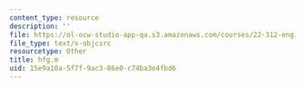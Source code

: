 ```yaml
---
content_type: resource
description: ''
file: https://ol-ocw-studio-app-qa.s3.amazonaws.com/courses/22-312-engineering-of-nuclear-reactors-fall-2015/15e9a10a5f7f9ac386e0c74ba3e4fbd6_hfg.m
file_type: text/x-objcsrc
resourcetype: Other
title: hfg.m
uid: 15e9a10a-5f7f-9ac3-86e0-c74ba3e4fbd6
---
```

